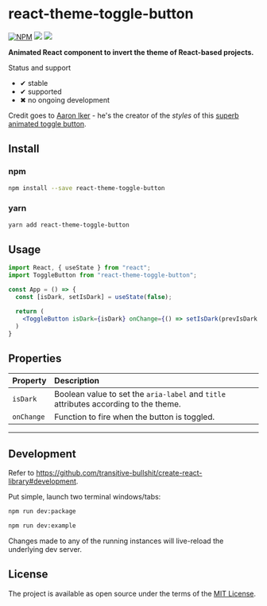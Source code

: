 # react-theme-toggle-button

[![NPM](https://img.shields.io/npm/v/react-theme-toggle-button.svg)](https://www.npmjs.com/package/react-theme-toggle-button) ![](https://github.com/gomorizsolt/react-theme-toggle-button/workflows/CI/badge.svg) ![](https://github.com/gomorizsolt/react-theme-toggle-button/workflows/Publish/badge.svg)

**Animated React component to invert the theme of React-based projects.**

Status and support
- &#x2714; stable
- &#x2714; supported
- &#x2716; no ongoing development

Credit goes to [Aaron Iker](https://codepen.io/aaroniker) - he's the creator of the *styles* of this [superb animated toggle button](https://codepen.io/aaroniker/pen/KGpXZo).

## Install

### npm

```bash
npm install --save react-theme-toggle-button
```

### yarn

```bash
yarn add react-theme-toggle-button
```

## Usage

```jsx
import React, { useState } from "react";
import ToggleButton from "react-theme-toggle-button";

const App = () => {
  const [isDark, setIsDark] = useState(false);

  return (
    <ToggleButton isDark={isDark} onChange={() => setIsDark(prevIsDark => !prevIsDark)} />
  )
}
```

## Properties

Property | Description
:--- | :---
`isDark`|Boolean value to set the `aria-label` and `title` attributes according to the theme.
`onChange`|Function to fire when the button is toggled.
-----

## Development

Refer to https://github.com/transitive-bullshit/create-react-library#development.

Put simple, launch two terminal windows/tabs:

```bash
npm run dev:package
```

```bash
npm run dev:example
```

Changes made to any of the running instances will live-reload the underlying dev server.

## License

The project is available as open source under the terms of the [MIT License](http://opensource.org/licenses/MIT).

